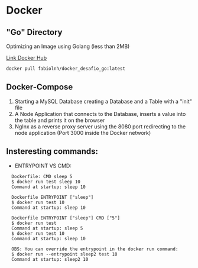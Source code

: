 # Docker

## "Go" Directory

Optimizing an Image using Golang (less than 2MB)

[Link Docker Hub](https://hub.docker.com/r/fabiolnh/docker_desafio_go)

```bash
docker pull fabiolnh/docker_desafio_go:latest
```

## Docker-Compose

1) Starting a MySQL Database creating a Database and a Table with a "init" file
2) A Node Application that connects to the Database, inserts a value into the table and prints it on the browser
3) NgInx as a reverse proxy server using the 8080 port redirecting to the node application (Port 3000 inside the Docker network)


## Insteresting commands:

- ENTRYPOINT VS CMD:
```
  Dockerfile: CMD sleep 5
  $ docker run test sleep 10
  Command at startup: sleep 10

  Dockerfile ENTRYPOINT ["sleep"]
  $ docker run test 10
  Command at startup: sleep 10

  Dockerfile ENTRYPOINT ["sleep"] CMD ["5"]
  $ docker run test
  Command at startup: sleep 5
  $ docker run test 10
  Command at startup: sleep 10

  OBS: You can override the entrypoint in the docker run command:
  $ docker run --entrypoint sleep2 test 10
  Command at startup: sleep2 10

```
